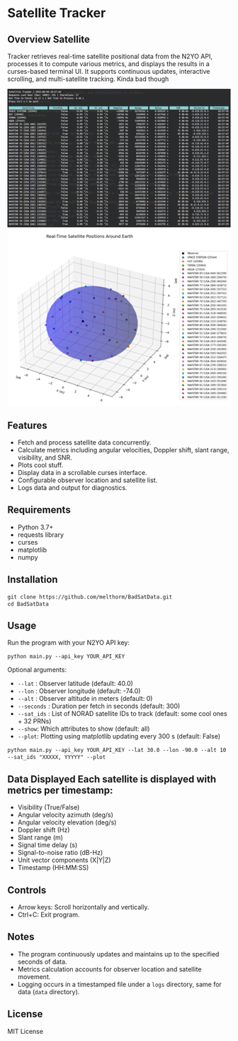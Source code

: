 # Satellite Tracker 

## Overview Satellite 
Tracker retrieves real-time satellite positional data from the N2YO API, processes it to compute various metrics, and displays the results in a curses-based terminal UI. It supports continuous updates, interactive scrolling, and multi-satellite tracking. Kinda bad though

![image](ExRunTerminal.png "Example Run Terminal Display")
![image2](ExRunPlot.png "Example Run Plot Display")

## Features 
- Fetch and process satellite data concurrently. 
- Calculate metrics including angular velocities, Doppler shift, slant range, visibility, and SNR. 
- Plots cool stuff.
- Display data in a scrollable curses interface. 
- Configurable observer location and satellite list. 
- Logs data and output for diagnostics. 

## Requirements 
- Python 3.7+ 
- requests library 
- curses 
- matplotlib
- numpy

## Installation 

```
git clone https://github.com/melthorm/BadSatData.git
cd BadSatData
```


## Usage 
Run the program with your N2YO API key: 

```
python main.py --api_key YOUR_API_KEY
``` 

Optional arguments: 
- `--lat` : Observer latitude (default: 40.0) 
- `--lon` : Observer longitude (default: -74.0) 
- `--alt` : Observer altitude in meters (default: 0)
- `--seconds` : Duration per fetch in seconds (default: 300) 
- `--sat_ids` : List of NORAD satellite IDs to track (default: some cool ones + 32 PRNs)
- `--show`: Which attributes to show (default: all)
- `--plot`: Plotting using matplotlib updating every 300 s (default: False)

```
python main.py --api_key YOUR_API_KEY --lat 30.0 --lon -90.0 --alt 10 --sat_ids "XXXXX, YYYYY" --plot
```

## Data Displayed Each satellite is displayed with metrics per timestamp: 
- Visibility (True/False)
- Angular velocity azimuth (deg/s)
- Angular velocity elevation (deg/s)
- Doppler shift (Hz)
- Slant range (m)
- Signal time delay (s)
- Signal-to-noise ratio (dB-Hz)
- Unit vector components (X|Y|Z)
- Timestamp (HH:MM:SS)

## Controls 
- Arrow keys: Scroll horizontally and vertically.
- Ctrl+C: Exit program. 

## Notes 
- The program continuously updates and maintains up to the specified seconds of data.
- Metrics calculation accounts for observer location and satellite movement.
- Logging occurs in a timestamped file under a `logs` directory, same for data (`data` directory). 

## License 
MIT License


